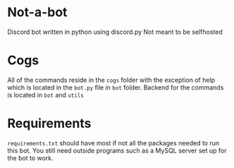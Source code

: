 # Not-a-bot
Discord bot written in python using discord.py
Not meant to be selfhosted

# Cogs
All of the commands reside in the `cogs` folder with the exception of help which is located in the `bot.py` file in `bot`  folder. 
Backend for the commands is located in `bot` and `utils` 

# Requirements
`requirements.txt` should have most if not all the packages needed to run this bot.
You still need outside programs such as a MySQL server set up for the bot to work.
